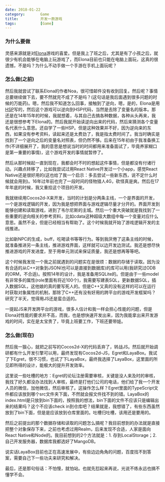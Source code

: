 ```yaml
---
date: 2018-01-22
category:       Game
title:          开发一款游戏
tags:           [Game]
---
```


### 为什么要做
灵感来源就是对[Elona](https://baike.baidu.com/item/伊洛纳/7321799)游戏的喜爱。但是我上了班之后，尤其是有了小孩之后，就很少有机会能够在电脑上玩游戏了，而Elona目前也只能在电脑上面玩，这真的很遗憾，不是吗？为什么不动手做一个手游在手机上面玩呢？

### 怎么做(之前)
然后我就尝试了联系Elona的作者Noa，很可惜邮件没有收到回复。然后呢？事情总要继续做下去，要不然就完不成了不是吗？(这句话是我后面遇到很多问题的时候的万能药)。嗯，然后我不知道怎么回事，接触到了逆向，嗯，是的，Elona是用[HSP](https://baike.baidu.com/item/hot%20soup%20processor/18746792?fr=aladdin)写的，然后这个游戏可以逆向到HSP代码，当然是去除了变量名的版本。那还是在14年15年的时候，我就想着，与其自己去搞各种数据，各种从头再来，我还是很想参考下Elona的。然后我就开始读逆向出来的代码，然后来猜测各个变量名代表什么意思。还自学了一些HSP。但是这种效果并不好，因为逆向来的东西，如果没有参考资料，读起来还是太费劲了，我是指太费时间了。我当时确实是找到了一个逆向之后的变量名对照表，但仍然不够。后来在15年初由于我准备换工作(不详细展开了，我的意思是想说当时的时间都用来准备面试了，毕竟养家糊口是第一重要的事情)，这个游戏开发的事情就暂停了。

然后从那时候起一直到现在，我都会时不时的想起这件事情，但是都没有付诸行动。兴趣点转移了，比如我尝试过用React Native开发过一个小app，感觉React Native还是很好用的(这也给了我一个启示：多去尝试一些新东西，说不定什么时候就会用到)。16年过年前也完了一段时间的怪物猎人4G，砍怪真是爽。然后在17年年底的时候，我又重拾这个项目的开发。

我就继续用Cocos2d-X来开发，当时的计划是分两条主线，一个是界面的开发，一个是游戏逻辑的开发，因为我是想把界面与游戏逻辑尽量才分开的。界面开发到能够创建和读取游戏，进到了韦尔尼斯的主城。然后一个重大突破就是我找到了一些重要的逆向相关的参考资料，比如cdata这种超级大数组中每一个变量对应什么意思。虽然不全，但是已经相当有帮助了。这个时候我就开始了游戏逻辑开发的主线推进。

比如新NPC的生成，buff，吃喝读书等等行为。等到我厌倦了这条主线的时候，就准备推进另一条主线，推进游戏界面，这样就可以边开发边测试。我还是想尽快推进游戏的开发进度，至于用单元测试来保证质量，我还是想再等等吧。

这个时候我发现一个我之前就遇到的问题实在是很烦：数据的存储于读取。因为没有合适的从C++对象到JSON(也可以是直接到数据库)的库可以用(我研究过ODB的ORM，不合适)。按照14年的设计，我是准备用SQLite的。但是由于一些model有非常多的属性(role里面有将近100个)，我需要写建表SQL，更新数据SQL，插入数据SQL，这他娘的真的要写死人的。但是C++又真的没有这样的可以在运行时获取对象属性的机制，那除了C++还有没有好用的跨平台的游戏开发框架吗？研究了半天，觉得用JS还是蛮合适的。

一提起JS来开发跨平台的游戏，很多人估计和我一样会担心性能的问题，但是Elona对性能的要求并不高，而我，也是想快速开发出来，因为我能拿出来开发游戏的时间，实在是太宝贵了，毕竟上班要工作，下班还要带娃。

### 怎么做(现在)

然后我一狠心，就把之前写的Cocos2d-X的代码丢弃了，转战JS。然后就开始调研都有什么开发引擎可以用，最终发现有Cocos2d-JS，Egret和LayaBox。我试了下Egret，很不习惯，也试了下LayaBox，最终我选择了LayaBox，这里面的所见即所得的设计，能极大的提升开发效率。

这里说一些吐槽的地方：Egret的论坛注册需要审核，关键是没人来及时的审核，我找了好久都没办法找到人审核，最终是打他们公司的电话，他们给了我一个开发人员的微信，加他微信，然后审核了。这操作怎么样？Egret里面的TypeScript文件都应该放到哪个src文件夹下面，不然就会报文件找不到的错。LayaBox的index.html是只放到bin下面的，按照我的想法，bin下面的文件不应该只是编辑出来的结果吗？这个不应该check in到仓库吧？结果就是，我想错了，有些东西虽然放到了bin下面，但是是应该放到仓库里面的。吐槽归吐槽，该用还是要用的。

然后之前提出的那个数据存储和读取的问题怎么搞呢？我目前想到的办法就是直接把整个对象保存下来，之前也考虑过用Realm，后来发现不合适，人家是面向React Native和Node的。我目前想到的2个方法就是：1. 存到LocalStorage；2. 自己开发服务器，数据库我都选好了MangoDB。

说实话LayaBox目前也正在高速发展中，有些边边角角的问题，百度找不到答案，需要自己下一些功夫来研究和解决。

最后，还是那句俗话：不怕慢，就怕站。也就先怼起来再说，光说不练永远也搞不懂学不会。